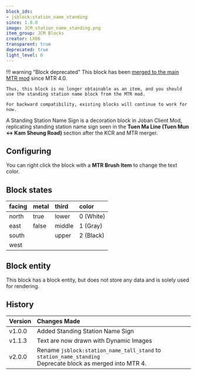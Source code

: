 ```yaml
---
block_ids:
- jsblock:station_name_standing
since: 1.0.0
image: JCM_station_name_standing.png
item_group: JCM Blocks
creator: LX86
transparent: true
deprecated: true
light_level: 0
---
```

!!! warning "Block deprecated"
    This block has been [merged to the main MTR mod](https://github.com/Minecraft-Transit-Railway/Minecraft-Transit-Railway/pull/1106) since MTR 4.0.

    Thus, this block is no longer obtainable as an item, and you should use the standing station name block from the MTR mod.

    For backward compatibility, existing blocks will continue to work for now.

A Standing Station Name Sign is a decoration block in Joban Client Mod, replicating standing station name sign seen in the **Tuen Ma Line (Tuen Mun <-> Kam Sheung Road)** section after the KCR and MTR merger.

## Configuring
You can right click the block with a **MTR Brush Item** to change the text color.

## Block states
| facing | metal | third  | color     |
|:-------|:------|:-------|:----------|
| north  | true  | lower  | 0 (White) |
| east   | false | middle | 1 (Gray)  |
| south  |       | upper  | 2 (Black) |
| west   |       |        |           |

## Block entity
This block has a block entity, but does not store any data and is solely used for rendering.

## History
| Version | Changes Made                           |
|:--------|:---------------------------------------|
| v1.0.0  | Added Standing Station Name Sign       |
| v1.1.3  | Text are now drawn with Dynamic Images |
| v2.0.0  | Rename `jsblock:station_name_tall_stand` to `station_name_standing`<br>Deprecate block as merged into MTR 4. |